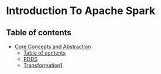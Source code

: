 # Introduction To Apache Spark

## Table of contents

* [Core Concepts and Abstraction](#core-concepts-and-abstraction)
   * [Table of contents](#table-of-contents)
   * [RDDS](#rdds)
   * [Transformation1](#transfromation)
